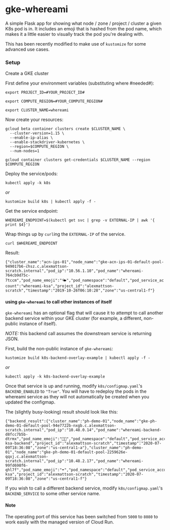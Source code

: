 # gke-whereami
A simple Flask app for showing what node / zone / project / cluster a given K8s pod is in. It includes an emoji that is hashed from the pod name, which makes it a little easier to visually track the pod you're dealing with.

This has been recently modified to make use of `kustomize` for some advanced use cases. 


### Setup

Create a GKE cluster 

First define your environment variables (substituting where #needed#):

```
export PROJECT_ID=#YOUR_PROJECT_ID#

export COMPUTE_REGION=#YOUR_COMPUTE_REGION#

export CLUSTER_NAME=whereami

```

Now create your resources:

```
gcloud beta container clusters create $CLUSTER_NAME \
  --cluster-version=1.15 \
  --enable-ip-alias \
  --enable-stackdriver-kubernetes \
  --region=$COMPUTE_REGION \
  --num-nodes=1

gcloud container clusters get-credentials $CLUSTER_NAME --region $COMPUTE_REGION

```

Deploy the service/pods:

```
kubectl apply -k k8s
```

*or*

```
kustomize build k8s | kubectl apply -f -
```

Get the service endpoint:
```
WHEREAMI_ENDPOINT=$(kubectl get svc | grep -v EXTERNAL-IP | awk '{ print $4}')
```

Wrap things up by `curl`ing the `EXTERNAL-IP` of the service. 

```curl $WHEREAMI_ENDPOINT```

Result:

```{"cluster_name":"acn-ips-01","node_name":"gke-acn-ips-01-default-pool-949017b6-chsz.c.alexmattson-scratch.internal","pod_ip":"10.56.1.10","pod_name":"whereami-764cb9d75c-7tccm","pod_name_emoji":"🌤","pod_namespace":"default","pod_service_account":"whereami-ksa","project_id":"alexmattson-scratch","timestamp":"2019-10-26T06:10:28","zone":"us-central1-f"}```


#### using `gke-whereami` to call other instances of itself 

`gke-whereami` has an optional flag that will cause it to attempt to call another backend service within your GKE cluster (for example, a different, non-public instance of itself). 

*NOTE:* this backend call assumes the downstream service is returning JSON.

First, build the non-public instance of `gke-whereami`:

```
kustomize build k8s-backend-overlay-example | kubectl apply -f -
```

*or*

```
kubectl apply -k k8s-backend-overlay-example
```

Once that service is up and running, modify `k8s/configmap.yaml`'s `BACKEND_ENABLED` to `"True"`. You will have to redeploy the pods in the whereami service as they will not automatically be created when you updated the configmap.

The (slightly busy-looking) result should look like this:

```
{"backend_result":{"cluster_name":"ph-demo-01","node_name":"gke-ph-demo-01-default-pool-94e7722b-nxgb.c.alexmattson-scratch.internal","pod_ip":"10.48.0.14","pod_name":"whereami-backend-d8fcc7b5b-dtrmx","pod_name_emoji":"👐🏽","pod_namespace":"default","pod_service_account":"whereami-ksa-backend","project_id":"alexmattson-scratch","timestamp":"2020-07-09T18:36:08","zone":"us-central1-a"},"cluster_name":"ph-demo-01","node_name":"gke-ph-demo-01-default-pool-2259626e-qqxj.c.alexmattson-scratch.internal","pod_ip":"10.48.2.17","pod_name":"whereami-99fd698f6-qhl7f","pod_name_emoji":"☂","pod_namespace":"default","pod_service_account":"whereami-ksa","project_id":"alexmattson-scratch","timestamp":"2020-07-09T18:36:08","zone":"us-central1-f"}
```

If you wish to call a different backend service, modify `k8s/configmap.yaml`'s `BACKEND_SERVICE` to some other service name. 


#### Note

The operating port of this service has been switched from `5000` to `8080` to work easily with the managed version of Cloud Run.


